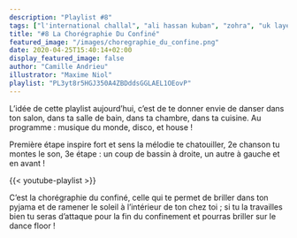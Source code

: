 ```yaml
---
description: "Playlist #8"
tags: ["l'international challal", "ali hassan kuban", "zohra", "uk layers", "charades", "outkast", "indeep", "kx9000", "kool & the gang", "sylvester", "whirpool production", "zito mowa", "a-star", "playlist"]
title: "#8 La Chorégraphie Du Confiné"
featured_image: "/images/choregraphie_du_confine.png"
date: 2020-04-25T15:40:14+02:00
display_featured_image: false
author: "Camille Andrieu" 
illustrator: "Maxime Niol"
playlist: "PL3yt8r5HGJ350A4ZBDddsGGLAEL1OEovP"
---
```


L’idée de cette playlist aujourd’hui, c’est de te donner envie de danser dans ton salon, dans ta salle de bain, dans ta chambre, dans ta cuisine. Au programme : musique du monde, disco, et house !

Première étape inspire fort et sens la mélodie te chatouiller, 2e chanson tu montes le son, 3e étape : un coup de bassin à droite, un autre à gauche et en avant !

{{< youtube-playlist >}}

C’est la chorégraphie du confiné, celle qui te permet de briller dans ton pyjama et de ramener le soleil à l’intérieur de ton chez toi ; si tu la travailles bien tu seras d’attaque pour la fin du confinement et pourras briller sur le dance floor !
